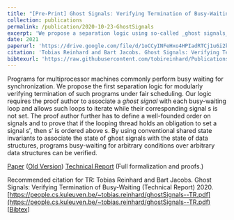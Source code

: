 ```yaml
---
title: "[Pre-Print] Ghost Signals: Verifying Termination of Busy-Waiting"
collection: publications
permalink: /publication/2020-10-23-GhostSignals
excerpt: 'We propose a separation logic using so-called _ghost signals_ to modularly verify termination of busy-waiting programs under fair scheduling. Intuitively spoken, ghost signals lift the runtime concept of _wait-notify_ synchronization to the verification level and allow a thread to busy-wait for an event $X$ while another thread promises to trigger $X$.'
date: 2021
paperurl: 'https://drive.google.com/file/d/1oCCyINFeHxo4HPIadRTCj1u6i2kQPZB_/view'
citation: 'Tobias Reinhard and Bart Jacobs. Ghost Signals: Verifying Termination of Busy-Waiting. 2021.'
bibtexurl: 'https://raw.githubusercontent.com/tobireinhard/Publications/master/papers/ghostSignals.bib'
---
```



Programs for multiprocessor machines commonly perform busy waiting for synchronization.
We propose the first separation logic for modularly verifying termination of such programs under fair scheduling.
Our logic requires the proof author to associate a _ghost signal_ with each busy-waiting loop and allows such loops to iterate while their corresponding signal s is not set.
The proof author further has to define a well-founded order on signals and to prove that if the looping thread holds an obligation to set a signal s′, then s′ is ordered above s.
By using conventional shared state invariants to associate the state of ghost signals with the state of data structures, programs busy-waiting for arbitrary conditions over arbitrary data structures can be verified.


[Paper](https://drive.google.com/file/d/1oCCyINFeHxo4HPIadRTCj1u6i2kQPZB_/view) ([Old Version](https://arxiv.org/pdf/2010.11762.pdf))
[Technical Report](https://people.cs.kuleuven.be/~tobias.reinhard/ghostSignals--TR.pdf)
(Full formalization and proofs.)  


Recommended citation for TR: Tobias Reinhard and Bart Jacobs. Ghost Signals: Verifying Termination of Busy-Waiting (Technical Report) 2020. [https://people.cs.kuleuven.be/~tobias.reinhard/ghostSignals--TR.pdf](https://people.cs.kuleuven.be/~tobias.reinhard/ghostSignals--TR.pdf)  
[[Bibtex](https://raw.githubusercontent.com/tobireinhard/Publications/master/papers/ghostSignals.bib)]

